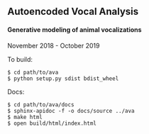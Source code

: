 ## Autoencoded Vocal Analysis
#### Generative modeling of animal vocalizations
November 2018 - October 2019

To build:
```
$ cd path/to/ava
$ python setup.py sdist bdist_wheel
```

Docs:
```
$ cd path/to/ava/docs
$ sphinx-apidoc -f -o docs/source ../ava
$ make html
$ open build/html/index.html
```
